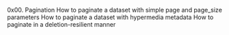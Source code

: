 0x00. Pagination
How to paginate a dataset with simple page and page_size parameters
How to paginate a dataset with hypermedia metadata
How to paginate in a deletion-resilient manner
